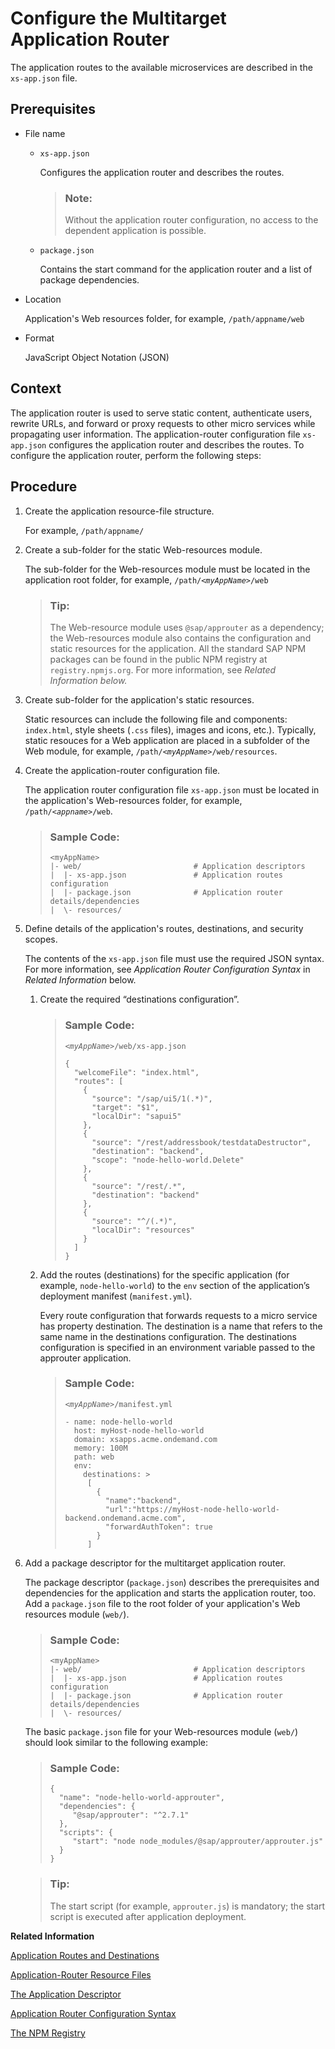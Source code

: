 <!-- loio6ba89596e3a64a5480c3977d4ea7fdba -->

# Configure the Multitarget Application Router

The application routes to the available microservices are described in the `xs-app.json` file.



## Prerequisites

-   File name
    -   `xs-app.json`

        Configures the application router and describes the routes.

        > ### Note:  
        > Without the application router configuration, no access to the dependent application is possible.

    -   `package.json`

        Contains the start command for the application router and a list of package dependencies.


-   Location

    Application's Web resources folder, for example, `/path/appname/web`

-   Format

    JavaScript Object Notation \(JSON\)




## Context

The application router is used to serve static content, authenticate users, rewrite URLs, and forward or proxy requests to other micro services while propagating user information. The application-router configuration file `xs-app.json` configures the application router and describes the routes. To configure the application router, perform the following steps:



<a name="loio6ba89596e3a64a5480c3977d4ea7fdba__steps_xly_smq_xs"/>

## Procedure

1.  Create the application resource-file structure.

    For example, `/path/appname/`

2.  Create a sub-folder for the static Web-resources module.

    The sub-folder for the Web-resources module must be located in the application root folder, for example, <code>/path/<i class="varname">&lt;myAppName&gt;</i>/web</code>

    > ### Tip:  
    > The Web-resource module uses `@sap/approuter` as a dependency; the Web-resources module also contains the configuration and static resources for the application. All the standard SAP NPM packages can be found in the public NPM registry at `registry.npmjs.org`. For more information, see *Related Information below.* 

3.  Create sub-folder for the application's static resources.

    Static resources can include the following file and components: `index.html`, style sheets \(`.css` files\), images and icons, etc.\). Typically, static resouces for a Web application are placed in a subfolder of the Web module, for example, <code>/path/<i class="varname">&lt;myAppName&gt;</i>/web/resources</code>.

4.  Create the application-router configuration file.

    The application router configuration file `xs-app.json` must be located in the application's Web-resources folder, for example, <code>/path/<i class="varname">&lt;appname&gt;</i>/web</code>.

    > ### Sample Code:  
    > ```
    > <myAppName>
    > |- web/                         # Application descriptors
    > |  |- xs-app.json               # Application routes configuration
    > |  |- package.json              # Application router details/dependencies
    > |  \- resources/ 
    > 
    > ```

5.  Define details of the application's routes, destinations, and security scopes.

    The contents of the `xs-app.json` file must use the required JSON syntax. For more information, see *Application Router Configuration Syntax* in *Related Information* below.

    1.  Create the required “destinations configuration”.

        > ### Sample Code:  
        > <code><i class="varname">&lt;myAppName&gt;</i>/web/xs-app.json</code>
        > 
        > ```
        > { 
        >   "welcomeFile": "index.html", 
        >   "routes": [ 
        >     { 
        >       "source": "/sap/ui5/1(.*)", 
        >       "target": "$1", 
        >       "localDir": "sapui5" 
        >     }, 
        >     { 
        >       "source": "/rest/addressbook/testdataDestructor", 
        >       "destination": "backend", 
        >       "scope": "node-hello-world.Delete" 
        >     }, 
        >     { 
        >       "source": "/rest/.*", 
        >       "destination": "backend" 
        >     }, 
        >     { 
        >       "source": "^/(.*)", 
        >       "localDir": "resources" 
        >     } 
        >   ] 
        > } 
        > ```

    2.  Add the routes \(destinations\) for the specific application \(for example, `node-hello-world`\) to the `env` section of the application’s deployment manifest \(`manifest.yml`\).

        Every route configuration that forwards requests to a micro service has property destination. The destination is a name that refers to the same name in the destinations configuration. The destinations configuration is specified in an environment variable passed to the approuter application.

        > ### Sample Code:  
        > <code><i class="varname">&lt;myAppName&gt;</i>/manifest.yml</code>
        > 
        > ```
        > - name: node-hello-world
        >   host: myHost-node-hello-world 
        >   domain: xsapps.acme.ondemand.com 
        >   memory: 100M 
        >   path: web 
        >   env: 
        >     destinations: > 
        >      [ 
        >        { 
        >          "name":"backend", 
        >          "url":"https://myHost-node-hello-world-backend.ondemand.acme.com", 
        >          "forwardAuthToken": true 
        >        } 
        >      ] 
        > ```


6.  Add a package descriptor for the multitarget application router.

    The package descriptor \(`package.json`\) describes the prerequisites and dependencies for the application and starts the application router, too. Add a `package.json` file to the root folder of your application's Web resources module \(`web/`\).

    > ### Sample Code:  
    > ```
    > <myAppName>
    > |- web/                         # Application descriptors
    > |  |- xs-app.json               # Application routes configuration
    > |  |- package.json              # Application router details/dependencies
    > |  \- resources/ 
    > 
    > ```

    The basic `package.json` file for your Web-resources module \(`web/`\) should look similar to the following example:

    > ### Sample Code:  
    > ```
    > {
    >   "name": "node-hello-world-approuter",  
    >   "dependencies": {
    >      "@sap/approuter": "^2.7.1"
    >   },
    >   "scripts": {
    >      "start": "node node_modules/@sap/approuter/approuter.js"
    >   } 
    > } 
    > ```

    > ### Tip:  
    > The start script \(for example, `approuter.js`\) is mandatory; the start script is executed after application deployment.


**Related Information**  


[Application Routes and Destinations](application-routes-and-destinations-875809c.md "The application router is the single point of entry for an application.")

[Application-Router Resource Files](application-router-resource-files-8dccaad.md "The routing configuration for an application is defined in one or more so-called &quot;destinations&quot; that are defined in a destinations configuration.")

[The Application Descriptor](the-application-descriptor-96c7545.md "Understand the contents of the file used to configure the multitarget application router.")

[Application Router Configuration Syntax](application-router-configuration-syntax-5f77e58.md "The application description defined in the xs-app.json file contains the configuration information used by the application router.")

[The NPM Registry](../060-HANA-Cloud-DB-Dev-App-Code/the-npm-registry-726e5d4.md "The public NPM registry includes SAP Node.js modules for use by application developers.")

